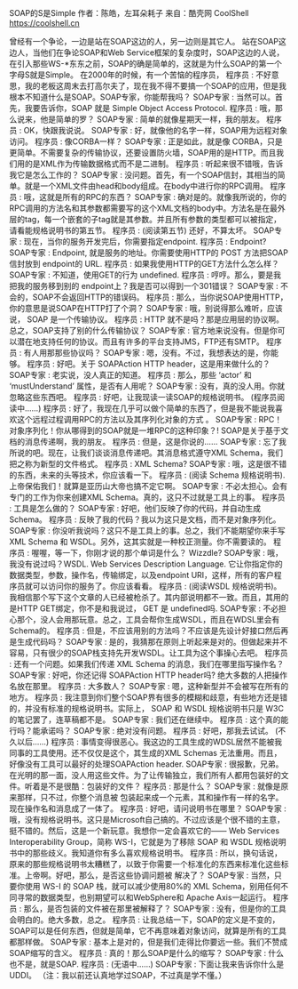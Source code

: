 SOAP的S是Simple
作者：陈皓，左耳朵耗子
来自：酷壳网 CoolShell https://coolshell.cn

曾经有一个争论，一边是站在SOAP这边的人，另一边则是其它人。 站在SOAP这边人，当他们在争论SOAP和Web Service框架的复杂度时，SOAP这边的人说，在引入那些WS-*东东之前，SOAP的确是简单的，这就是为什么SOAP的第一个字母S就是Simple。
在2000年的时候，有一个苦恼的程序员，
程序员 : 不好意思，我的老板这周末去打高尔夫了，现在我不得不要搞一个SOAP的应用，但是我根本不知道什么是SOAP。SOAP专家，你能帮我吗？
SOAP专家 : 当然可以。首先，我要告诉你，SOAP 就是 Simple Object Access Protocol.
程序员 : 哦，那么说来，他是简单的罗？
SOAP专家 : 简单的就像星期天一样，我的朋友。
程序员 : OK，快跟我说说。
SOAP专家 : 好，就像他的名字一样，SOAP用为远程对象访问。
程序员 : 像CORBA一样？
SOAP专家 : 正是如此，就是像 CORBA，只是更简单。不需要复杂的传输协议，还要设置防火墙，SOAP用的是HTTP。而且我们用的是XML作为传输数据格式而不是二进制。
程序员 : 听起来很不错哦，告诉我它是怎么工作的？
SOAP专家 : 没问题。首先，有一个SOAP信封，其相当的简单。就是一个XML文件由head和body组成。在body中进行你的RPC调用。
程序员 : 哦，这就是所有的RPC的东西？
SOAP专家 : 确对是的。就像我所说的，你的RPC调用的方法名和其参数都需要写的这个XML文档的body中。方法名是在最外层的tag，每一个嵌套的子tag就是其参数。并且所有参数的类型都可以被指定，请看能规格说明书的第五节。
程序员 : (阅读第五节) 还好，不算太坏。
SOAP专家 : 现在，当你的服务开发完后，你需要指定endpoint.
程序员 : Endpoint?
SOAP专家 : Endpoint, 就是服务的地址。你需要使用HTTP的 POST 方法把SOAP 信封放到 endpoint的 URL.
程序员 : 如果我使用HTTP的GET方法什么怎么样？
SOAP专家 : 不知道，使用GET的行为 undefined.
程序员 : 哼哼。那么，要是我把我的服务移到别的 endpoint上？我是否可以得到一个301错误？
SOAP专家 : 不会的，SOAP不会返回HTTP的错误码。
程序员 : 那么，当你说SOAP使用HTTP，你的意思是说SOAP在HTTP打了个洞？
SOAP专家 : 哦，别说得那么难听，应该说， SOAP 是一个传输协议。
程序员 : HTTP 就不是吗？那是应用层的协议啊。总之，SOAP支持了别的什么传输协议？
SOAP专家 : 官方地来说没有。但是你可以潜在地支持任何的协议。而且有许多的平台支持JMS，FTP还有SMTP。
程序员 : 有人用那那些协议吗？
SOAP专家 : 嗯，没有。不过，我想表达的是，你能够。
程序员 : 好吧。关于 SOAPAction HTTP header，这是用来做什么的？
SOAP专家 : 老实说，没人真正的知道。
程序员 : 那么，那些 ‘actor’ 和 ‘mustUnderstand’ 属性，是否有人用呢？
SOAP专家 : 没有，真的没人用。你就忽略这些东西吧。
程序员 : 好吧，让我现读一读SOAP的规格说明书。
(程序员阅读中……)
程序员 : 好了，我现在几乎可以做个简单的东西了，但是我不能说我喜欢这个远程过程调用RPC的方法以及其序列化对象的方式 。
SOAP专家 : RPC！对象序列化！你从哪得到的SOAP就是一堆RPC的这种印象？! SOAP是关于基于文档的消息传递啊，我的朋友。
程序员 : 但是，这是你说的……
SOAP专家 : 忘了我所说的吧。现在，让我们谈谈消息传递吧。其消息格式遵守XML Schema，我们把之称为新型的文件格式。
程序员 : XML Schema?
SOAP专家 : 哦，这是很不错的东西，未来的头等技术，你应该看一下。
程序员 : (阅读 Schema 规格说明书). 上帝保佑我们！就算是亚历山大帝也搞不定它啊。
SOAP专家 : 不必太担心。会有专门的工作为你来创建XML Schema。真的，这只不过就是工具上的事。
程序员 : 工具是怎么做的？
SOAP专家 : 好吧，他们反映了你的代码，并自动生成Schema。
程序员 : 反映了我的代码？我以为这只是文档，而不是对象序列化。
SOAP专家 : 你没听我说吗？这只不是工具上的事。总之，我们不能期望你来手写 XML Schema 和 WSDL。另外，这其实就是一种校正测量。你不需要读的。
程序员 : 喔喔，等一下，你刚才说的那个单词是什么？ Wizzdle?
SOAP专家 : 哦，我没有说过吗？WSDL. Web Services Description Language. 它让你指定你的数据类型，参数，操作名，传输绑定，以及endpoint URI，这样，所有的客户程序员就可以访问你的服务了。你应该看看。
程序员 : (阅读WSDL 规格说明书)。我相信那个写下这个文章的人已经被枪杀了。其内部说明都不一致。而且，其用的是HTTP GET绑定，你不是和我说过， GET 是 undefined吗.
SOAP专家 : 不必担心那个，没人会用那玩意。总之，工具会帮你生成WSDL，而且在WDSL里会有Schema的。
程序员 : 但是，不应该用别的方法吗？不应该是先设计好接口然后再是生成代码吗？
SOAP专家 : 是的，我猜那在原则上听起来是对的。但做起来并不容易，只有很少的SOAP栈支持先开发WSDL。让工具为这个事操心去吧。
程序员 : 还有一个问题。如果我们传递 XML Schema 的消息，我们在哪里指写操作名？
SOAP专家 : 好吧，你还记得 SOAPAction HTTP header吗? 绝大多数的人把操作名放在那里。
程序员 : 大多数人？
SOAP专家 : 嗯，这种新型并不会被写在所有的地方。
程序员 : 我注意到你们整个SOAP界有很多的模糊和歧意，有些地方还是错的，并没有标准的规格说明书。实际上， SOAP 和 WSDL 规格说明书只是 W3C 的笔记罢了，连草稿都不是。
SOAP专家 : 我们还在继续中。
程序员 : 这个真的能行吗？能承诺吗？
SOAP专家 : 绝对没有问题。
程序员 : 好吧，那我去试试。
(不久以后……)
程序员 : 事情变得很恶心。我这边的工具生成的WDSL居然不能被我同事的工具使用。还不仅仅是这个，其生成的XML Schemas 无法重用。而且，好像没有工具可以最好的处理SOAPAction header.
SOAP专家 : 很报歉，兄弟。在光明的那一面，没人用这些文件。为了让传输独立，我们所有人都用包装好的文件。听着是不是很酷：包装好的文件？
程序员 : 那是什么？
SOAP专家 : 就像是原来那样，只不过，你整个消息被 包装起来成一个元素，其和操作有一样的名字。现在操作名和消息成了一体了。
程序员 : 好吧，请问说明书在哪里？
SOAP专家 : 哦，没有规格说明书。这只是Microsoft自己搞的。不过应该是个很不错的主意，挺不错的。然后，这是一个新玩意。我想你一定会喜欢它的—— Web Services Interoperability Group，简称 WS-I，它就是为了移除 SOAP 和 WSDL 规格说明书中的那些歧义。我知道你有多么喜欢规格说明书。
程序员 : 所以，换句话说，原来的那些规格说明书太糟糕了，以致于你需要一个标准化的东西来标准化这些标准。上帝啊。好吧，那么，是否这些协调问题被 解决了？
SOAP专家 : 当然，只要你使用 WS-I 的 SOAP 栈，就可以减少使用80%的 XML Schema，别用任何不同寻常的数据类型，也别期望可以和WebSphere和 Apache Axis一起运行。
程序员 : 那么，是否包装的文件被在那里被解释了？
SOAP专家 : 没有，但是你的工具会明白的。绝大多数，总之。
程序员 : 让我总结一下，SOAP的定义是不变的，SOAP可以是任何东西，但就是简单，它不再意味着对象访问，就算是所有的工具都那样做。
SOAP专家 : 基本上是对的，但是我们走得比你要远一些。我们不赞成SOAP缩写的含义。
程序员 : 真的！那么SOAP是什么的缩写？
SOAP专家 : 什么也不是，就是SOAP.
程序员 : (无语中……)
SOAP专家 : 下面让我来告诉你什么是 UDDI。
（注：我以前还认真地学过SOAP，不过真是学不懂。）